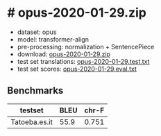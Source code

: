 # # opus-2020-01-29.zip

* dataset: opus
* model: transformer-align
* pre-processing: normalization + SentencePiece
* download: [opus-2020-01-29.zip](https://object.pouta.csc.fi/OPUS-MT-models/es-it/opus-2020-01-29.zip)
* test set translations: [opus-2020-01-29.test.txt](https://object.pouta.csc.fi/OPUS-MT-models/es-it/opus-2020-01-29.test.txt)
* test set scores: [opus-2020-01-29.eval.txt](https://object.pouta.csc.fi/OPUS-MT-models/es-it/opus-2020-01-29.eval.txt)

## Benchmarks

| testset               | BLEU  | chr-F |
|-----------------------|-------|-------|
| Tatoeba.es.it 	| 55.9 	| 0.751 |

